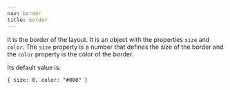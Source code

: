 ```yaml
---
nav: border
title: border
---
```


It is the border of the layout. It is an object with the properties `size` and `color`. The `size` property is a number that defines the size of the border and the `color` property is the color of the border.

Its default value is:

`{ size: 0, color: "#000" }`
